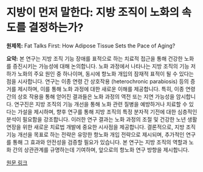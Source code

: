 # 지방이 먼저 말한다: 지방 조직이 노화의 속도를 결정하는가?

**원제목:** Fat Talks First: How Adipose Tissue Sets the Pace of Aging?

**요약:** 본 연구는 지방 조직 기능 장애를 표적으로 하는 치료적 접근을 통해 건강한 노화를 증진시키는 가능성에 대해 논의합니다.  노화 과정에서 나타나는 지방 조직의 기능 저하가 노화의 주요 원인 중 하나이며, 동시에 항노화 개입의 잠재적 표적이 될 수 있다는 점을 시사합니다.  연구는 이종 연령 간 상호작용 (heterochronic parabiosis) 등의 증거를 제시하며, 이를 통해 노화 과정에 대한 새로운 이해를 제공합니다.  특히, 이종 연령 간의 상호 작용을 통해 얻어진 결과들은 노화 과정의 역전 또는 지연 가능성을 암시합니다.  연구진은 지방 조직의 기능 개선을 통해 노화 관련 질병을 예방하거나 치료할 수 있다는 가설을 제시하며,  향후 연구를 통해  지방 조직의 특정 분자적 기전에 대한 심층적인 분석이 필요함을 강조합니다.  이러한 연구 결과는  노화 과정의 조절 및 건강한 노년 생활 연장을 위한 새로운 치료법 개발에 중요한 시사점을 제공합니다.  결론적으로, 지방 조직 기능 개선을 목표로 하는 전략은 유망한 항노화 개입 전략으로 제시되며,  추가적인 연구를 통해 그 효과와 안전성을 검증할 필요가 있습니다.  본 연구는  지방 조직의 역할과 노화 간의 상관관계를 규명하는데 기여하며, 앞으로의 항노화 연구 방향을 제시합니다.

[원문 링크](https://academic.oup.com/lifemedi/advance-article-pdf/doi/10.1093/lifemedi/lnaf028/63808716/lnaf028.pdf)

